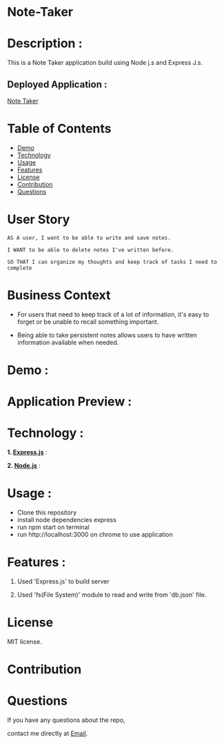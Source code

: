 # Note-Taker


# Description :

This is a Note Taker application build using Node j.s and Express J.s.

## Deployed Application :
[Note Taker](https://lohithamal.github.io/note-taker/)

# Table of Contents
* [Demo](#demo)
* [Technology](#technology)
* [Usage](#usage)
* [Features](#features)
* [License](#license)
* [Contribution](#contribution)
* [Questions](#questions)

# User Story

```
AS A user, I want to be able to write and save notes.

I WANT to be able to delete notes I've written before.

SO THAT I can organize my thoughts and keep track of tasks I need to complete
```

# Business Context

* For users that need to keep track of a lot of information, it's easy to forget or be unable to recall something important. 

* Being able to take persistent notes allows users to have written information available when needed.

# Demo :


# Application Preview : 



# Technology :

**1. [Express.js](https://expressjs.com/)** :


**2. [Node.js](https://nodejs.org/en/)** : 


# Usage :

* Clone this repository
* install node dependencies express
* run npm start on terminal
* run http://localhost:3000 on chrome to use application

# Features :

1. Used 'Express.js' to build server

2. Used 'fs(File System)' module to read and write from 'db.json' file.


# License

 MIT license.

# Contribution



# Questions

If you have any questions about the repo, 

 contact me directly at [Email](mailto:lohith05amal@gmail.com).
